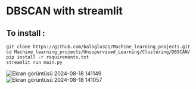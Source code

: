 # DBSCAN with streamlit

## To install :

    git clone https://github.com/baloglu321/Machine_learning_projects.git
    cd Machine_learning_projects/Unsupervised_Learning/Clustering/DBSCAN/
    pip install -r requirements.txt
    streamlit run main.py



![Ekran görüntüsü 2024-08-18 141149](https://github.com/user-attachments/assets/2d1b7a9d-637b-40d0-9b42-6a5bc5738310)
![Ekran görüntüsü 2024-08-18 141057](https://github.com/user-attachments/assets/588208c2-5930-400f-b6d4-291894bcd18e)

